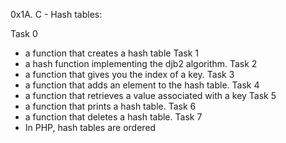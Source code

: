 0x1A. C - Hash tables:

Task 0
 - a function that creates a hash table
Task 1
 - a hash function implementing the djb2 algorithm.
Task 2
 - a function that gives you the index of a key.
Task 3
 - a function that adds an element to the hash table.
Task 4
 - a function that retrieves a value associated with a key
Task 5
 - a function that prints a hash table.
Task 6
 - a function that deletes a hash table.
Task 7
 - In PHP, hash tables are ordered 
